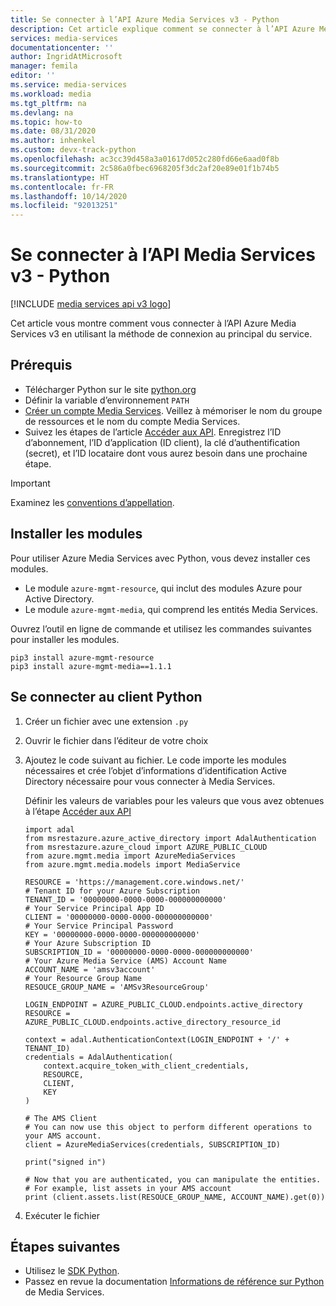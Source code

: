 ```yaml
---
title: Se connecter à l’API Azure Media Services v3 - Python
description: Cet article explique comment se connecter à l’API Azure Media Services v3 avec Python.
services: media-services
documentationcenter: ''
author: IngridAtMicrosoft
manager: femila
editor: ''
ms.service: media-services
ms.workload: media
ms.tgt_pltfrm: na
ms.devlang: na
ms.topic: how-to
ms.date: 08/31/2020
ms.author: inhenkel
ms.custom: devx-track-python
ms.openlocfilehash: ac3cc39d458a3a01617d052c280fd66e6aad0f8b
ms.sourcegitcommit: 2c586a0fbec6968205f3dc2af20e89e01f1b74b5
ms.translationtype: HT
ms.contentlocale: fr-FR
ms.lasthandoff: 10/14/2020
ms.locfileid: "92013251"
---
```

# <a name="connect-to-media-services-v3-api---python"></a>Se connecter à l’API Media Services v3 - Python

[!INCLUDE [media services api v3 logo](./includes/v3-hr.md)]

Cet article vous montre comment vous connecter à l’API Azure Media Services v3 en utilisant la méthode de connexion au principal du service.

## <a name="prerequisites"></a>Prérequis

- Télécharger Python sur le site [python.org](https://www.python.org/downloads/)
- Définir la variable d’environnement `PATH`
- [Créer un compte Media Services](./create-account-howto.md). Veillez à mémoriser le nom du groupe de ressources et le nom du compte Media Services.
- Suivez les étapes de l’article [Accéder aux API](./access-api-howto.md). Enregistrez l’ID d’abonnement, l’ID d’application (ID client), la clé d’authentification (secret), et l’ID locataire dont vous aurez besoin dans une prochaine étape.

> [!IMPORTANT]
> Examinez les [conventions d’appellation](media-services-apis-overview.md#naming-conventions).

## <a name="install-the-modules"></a>Installer les modules

Pour utiliser Azure Media Services avec Python, vous devez installer ces modules.

* Le module `azure-mgmt-resource`, qui inclut des modules Azure pour Active Directory.
* Le module `azure-mgmt-media`, qui comprend les entités Media Services.

Ouvrez l’outil en ligne de commande et utilisez les commandes suivantes pour installer les modules.

```
pip3 install azure-mgmt-resource
pip3 install azure-mgmt-media==1.1.1
```

## <a name="connect-to-the-python-client"></a>Se connecter au client Python

1. Créer un fichier avec une extension `.py`
1. Ouvrir le fichier dans l’éditeur de votre choix
1. Ajoutez le code suivant au fichier. Le code importe les modules nécessaires et crée l’objet d’informations d’identification Active Directory nécessaire pour vous connecter à Media Services.

      Définir les valeurs de variables pour les valeurs que vous avez obtenues à l’étape [Accéder aux API](./access-api-howto.md)

      ```
      import adal
      from msrestazure.azure_active_directory import AdalAuthentication
      from msrestazure.azure_cloud import AZURE_PUBLIC_CLOUD
      from azure.mgmt.media import AzureMediaServices
      from azure.mgmt.media.models import MediaService

      RESOURCE = 'https://management.core.windows.net/'
      # Tenant ID for your Azure Subscription
      TENANT_ID = '00000000-0000-0000-000000000000'
      # Your Service Principal App ID
      CLIENT = '00000000-0000-0000-000000000000'
      # Your Service Principal Password
      KEY = '00000000-0000-0000-000000000000'
      # Your Azure Subscription ID
      SUBSCRIPTION_ID = '00000000-0000-0000-000000000000'
      # Your Azure Media Service (AMS) Account Name
      ACCOUNT_NAME = 'amsv3account'
      # Your Resource Group Name
      RESOUCE_GROUP_NAME = 'AMSv3ResourceGroup'

      LOGIN_ENDPOINT = AZURE_PUBLIC_CLOUD.endpoints.active_directory
      RESOURCE = AZURE_PUBLIC_CLOUD.endpoints.active_directory_resource_id

      context = adal.AuthenticationContext(LOGIN_ENDPOINT + '/' + TENANT_ID)
      credentials = AdalAuthentication(
          context.acquire_token_with_client_credentials,
          RESOURCE,
          CLIENT,
          KEY
      )

      # The AMS Client
      # You can now use this object to perform different operations to your AMS account.
      client = AzureMediaServices(credentials, SUBSCRIPTION_ID)

      print("signed in")

      # Now that you are authenticated, you can manipulate the entities.
      # For example, list assets in your AMS account
      print (client.assets.list(RESOUCE_GROUP_NAME, ACCOUNT_NAME).get(0))
      ```

1. Exécuter le fichier

## <a name="next-steps"></a>Étapes suivantes

- Utilisez le [SDK Python](https://aka.ms/ams-v3-python-sdk).
- Passez en revue la documentation [Informations de référence sur Python](/python/api/overview/azure/mediaservices/management) de Media Services.